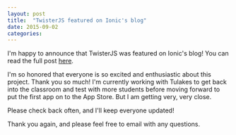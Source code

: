```yaml
---
layout: post
title:  "TwisterJS featured on Ionic's blog"
date: 2015-09-02
categories:
---
```

I'm happy to announce that TwisterJS was featured on Ionic's blog! You can read the full post [here](http://blog.ionic.io/teaching-mobile-development-with-ionic/).

I'm so honored that everyone is so excited and enthusiastic about this project. Thank you so much! I'm currently working with Tulakes to get back into the classroom and test with more students before moving forward to put the first app on to the App Store. But I am getting very, very close.

Please check back often, and I'll keep everyone updated!

Thank you again, and please feel free to email with any questions.
